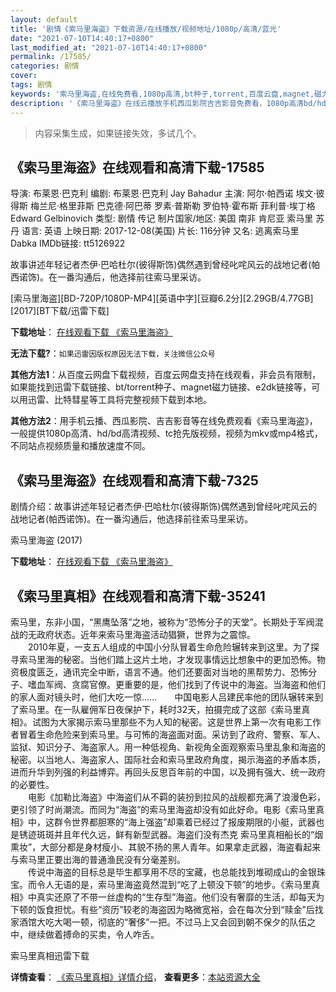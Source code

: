 ```yaml
---
layout: default
title: '剧情《索马里海盗》下载资源/在线播放/视频地址/1080p/高清/蓝光'
date: "2021-07-10T14:40:17+0800"
last_modified_at: "2021-07-10T14:40:17+0800"
permalink: /17585/
categories: 剧情
cover:
tags: 剧情
keywords: '索马里海盗,在线免费看,1080p高清,bt种子,torrent,百度云盘,magnet,磁力链,迅雷下载资源'
description: '《索马里海盗》在线云播放手机西瓜影院吉吉影音免费看，1080p高清bd/hd未删减完整版和tc抢先枪版，mkv/mp4格式，附带bt/torrent种子、magnet/磁力链、百度云盘、网盘资源迅雷下载链接'
---
```


>内容采集生成，如果链接失效，多试几个。


## 《索马里海盗》在线观看和高清下载-17585

导演: 布莱恩·巴克利 编剧: 布莱恩·巴克利 Jay Bahadur 主演: 阿尔·帕西诺 埃文·彼得斯 梅兰尼·格里菲斯 巴克德·阿巴蒂 罗素·普斯勒 罗伯特·霍布斯 菲利普·埃丁格 Edward Gelbinovich 类型: 剧情 传记 制片国家/地区: 美国 南非 肯尼亚 索马里 苏丹 语言: 英语 上映日期: 2017-12-08(美国) 片长: 116分钟 又名: 逃离索马里 Dabka IMDb链接: tt5126922

故事讲述年轻记者杰伊·巴哈杜尔(彼得斯饰)偶然遇到曾经叱咤风云的战地记者(帕西诺饰)。在一番沟通后，他选择前往索马里采访。


[索马里海盗][BD-720P/1080P-MP4][英语中字][豆瓣6.2分][2.29GB/4.77GB][2017][BT下载/迅雷下载]

**下载地址**： [在线观看下载 《索马里海盗》](https://www.btdx8.com/torrent/smlhd_2017.html) 


**无法下载?**：`如果迅雷因版权原因无法下载，关注微信公众号 `

**其他方法1**：从百度云网盘下载视频，百度云网盘支持在线观看，非会员有限制，如果能找到迅雷下载链接、bt/torrent种子、magnet磁力链接、e2dk链接等，可以用迅雷、比特彗星等工具将完整视频下载到本地。

**其他方法2**：用手机云播、西瓜影院、吉吉影音等在线免费观看《索马里海盗》，一般提供1080p高清、hd/bd高清视频、tc抢先版视频，视频为mkv或mp4格式，不同站点视频质量和播放速度不同。


## 《索马里海盗》在线观看和高清下载-7325

剧情介绍：故事讲述年轻记者杰伊·巴哈杜尔(彼得斯饰)偶然遇到曾经叱咤风云的战地记者(帕西诺饰)。在一番沟通后，他选择前往索马里采访。


索马里海盗 (2017)

**下载地址**： [在线观看下载 《索马里海盗》](https://www.btbtdy.me/btdy/dy11940.html) 


## 《索马里真相》在线观看和高清下载-35241

索马里，东非小国，&ldquo;黑鹰坠落”之地，被称为“恐怖分子的天堂”。长期处于军阀混战的无政府状态。近年来索马里海盗活动猖獗，世界为之震惊。<br />　　2010年夏，一支五人组成的中国小分队冒着生命危险辗转来到这里。为了探寻索马里海的秘密。当他们踏上这片土地，才发现事情远比想象中的更加恐怖。物资极度匮乏，通讯完全中断，语言不通。他们还要面对当地的黑帮势力、恐怖分子、嗜血军阀、贪腐官僚。更重要的是，他们找到了传说中的海盗。当海盗和他们的家人面对镜头时，他们大吃一惊&hellip;…　　中国电影人吕建民率他的团队辗转来到了索马里。在一队雇佣军日夜保护下，耗时32天，拍摄完成了这部《索马里真相》。试图为大家揭示索马里那些不为人知的秘密。这是世界上第一次有电影工作者冒着生命危险来到索马里。与可怖的海盗面对面。采访到了政府、警察、军人、监狱、知识分子、海盗家人。用一种低视角、新视角全面观察索马里乱象和海盗的秘密。以当地人、海盗家人、国际社会和索马里政府角度，揭示海盗的矛盾本质，进而升华到列强的利益博弈。再回头反思百年前的中国，以及拥有强大、统一政府的必要性。<br />　　电影《加勒比海盗》中海盗们从不羁的装扮到拉风的战舰都充满了浪漫色彩，更引领了时尚潮流。而同为&ldquo;海盗”的索马里海盗却没有如此好命。电影《索马里真相》中，这群令世界都胆寒的“海上强盗”却乘着已经过了报废期限的小艇，武器也是锈迹斑斑并且年代久远，鲜有新型武器。海盗们没有杰克 索马里真相船长的“烟熏妆&rdquo;，大部分都是身材瘦小、其貌不扬的黑人青年。如果拿走武器，海盗看起来与索马里正要出海的普通渔民没有分毫差别。<br />　　传说中海盗的目标总是毕生都享用不尽的宝藏，也总能找到堆砌成山的金银珠宝。而令人无语的是，索马里海盗竟然混到&ldquo;吃了上顿没下顿&rdquo;的地步。《索马里真相》中真实还原了不带一丝虚构的“生存型&rdquo;海盗。他们没有奢靡的生活，却每天为下顿的饭食担忧。有些&ldquo;资历”较老的海盗因为略微宽裕，会在每次分到&ldquo;赎金”后找家酒馆大吃大喝一顿，彻底的&ldquo;奢侈”一把。不过马上又会回到朝不保夕的队伍之中，继续做着搏命的买卖，令人咋舌。


索马里真相迅雷下载

**详情查看**： [《索马里真相》详情介绍](/movie/35241/)， **查看更多**：[本站资源大全](/movie/t/all/)

